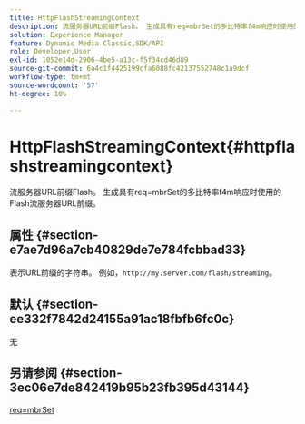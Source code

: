 ```yaml
---
title: HttpFlashStreamingContext
description: 流服务器URL前缀Flash。 生成具有req=mbrSet的多比特率f4m响应时使用的Flash流服务器URL前缀。
solution: Experience Manager
feature: Dynamic Media Classic,SDK/API
role: Developer,User
exl-id: 1052e14d-2906-4be5-a13c-f5f34cd46d89
source-git-commit: 6a4c1f4425199cfa6088fc42137552748c1a9dcf
workflow-type: tm+mt
source-wordcount: '57'
ht-degree: 10%

---
```


# HttpFlashStreamingContext{#httpflashstreamingcontext}

流服务器URL前缀Flash。 生成具有req=mbrSet的多比特率f4m响应时使用的Flash流服务器URL前缀。

## 属性 {#section-e7ae7d96a7cb40829de7e784fcbbad33}

表示URL前缀的字符串。 例如，`http://my.server.com/flash/streaming`。

## 默认 {#section-ee332f7842d24155a91ac18fbfb6fc0c}

无

## 另请参阅 {#section-3ec06e7de842419b95b23fb395d43144}

[req=mbrSet](../../../../../is-api/http-ref/image-serving-api-ref/c-http-protocol-reference/c-command-reference/r-req/r-mbrset.md#reference-603d75babde74508a878c27bd4cced73)
